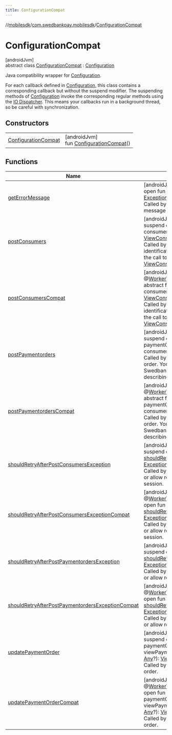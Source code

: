 ```yaml
---
title: ConfigurationCompat
---
```

//[mobilesdk](../../../index.html)/[com.swedbankpay.mobilesdk](../index.html)/[ConfigurationCompat](index.html)



# ConfigurationCompat



[androidJvm]\
abstract class [ConfigurationCompat](index.html) : [Configuration](../-configuration/index.html)

Java compatibility wrapper for [Configuration](../-configuration/index.html).



For each callback defined in [Configuration](../-configuration/index.html), this class contains a corresponding callback but without the suspend modifier. The suspending methods of [Configuration](../-configuration/index.html) invoke the corresponding regular methods using the [IO Dispatcher](https://kotlin.github.io/kotlinx.coroutines/kotlinx-coroutines-core/kotlinx.coroutines/-dispatchers/-i-o.html). This means your callbacks run in a background thread, so be careful with synchronization.



## Constructors


| | |
|---|---|
| [ConfigurationCompat](-configuration-compat.html) | [androidJvm]<br>fun [ConfigurationCompat](-configuration-compat.html)() |


## Functions


| Name | Summary |
|---|---|
| [getErrorMessage](../-configuration/get-error-message.html) | [androidJvm]<br>open fun [getErrorMessage](../-configuration/get-error-message.html)(context: [Context](https://developer.android.com/reference/kotlin/android/content/Context.html), exception: [Exception](https://kotlinlang.org/api/latest/jvm/stdlib/kotlin/-exception/index.html)): [String](https://kotlinlang.org/api/latest/jvm/stdlib/kotlin/-string/index.html)?<br>Called by [PaymentFragment](../-payment-fragment/index.html) when it needs to show an error message because an operation failed. |
| [postConsumers](post-consumers.html) | [androidJvm]<br>suspend override fun [postConsumers](post-consumers.html)(context: [Context](https://developer.android.com/reference/kotlin/android/content/Context.html), consumer: [Consumer](../-consumer/index.html)?, userData: [Any](https://kotlinlang.org/api/latest/jvm/stdlib/kotlin/-any/index.html)?): [ViewConsumerIdentificationInfo](../-view-consumer-identification-info/index.html)<br>Called by [PaymentFragment](../-payment-fragment/index.html) when it needs to start a consumer identification session. Your implementation must ultimately make the call to Swedbank Pay API and return a [ViewConsumerIdentificationInfo](../-view-consumer-identification-info/index.html) describing the result. |
| [postConsumersCompat](post-consumers-compat.html) | [androidJvm]<br>@[WorkerThread](https://developer.android.com/reference/kotlin/androidx/annotation/WorkerThread.html)<br>abstract fun [postConsumersCompat](post-consumers-compat.html)(context: [Context](https://developer.android.com/reference/kotlin/android/content/Context.html), consumer: [Consumer](../-consumer/index.html)?, userData: [Any](https://kotlinlang.org/api/latest/jvm/stdlib/kotlin/-any/index.html)?): [ViewConsumerIdentificationInfo](../-view-consumer-identification-info/index.html)<br>Called by [PaymentFragment](../-payment-fragment/index.html) when it needs to start a consumer identification session. Your implementation must ultimately make the call to Swedbank Pay API and return a [ViewConsumerIdentificationInfo](../-view-consumer-identification-info/index.html) describing the result. |
| [postPaymentorders](post-paymentorders.html) | [androidJvm]<br>suspend override fun [postPaymentorders](post-paymentorders.html)(context: [Context](https://developer.android.com/reference/kotlin/android/content/Context.html), paymentOrder: [PaymentOrder](../-payment-order/index.html)?, userData: [Any](https://kotlinlang.org/api/latest/jvm/stdlib/kotlin/-any/index.html)?, consumerProfileRef: [String](https://kotlinlang.org/api/latest/jvm/stdlib/kotlin/-string/index.html)?): [ViewPaymentOrderInfo](../-view-payment-order-info/index.html)<br>Called by [PaymentFragment](../-payment-fragment/index.html) when it needs to create a payment order. Your implementation must ultimately make the call to Swedbank Pay API and return a [ViewPaymentOrderInfo](../-view-payment-order-info/index.html) describing the result. |
| [postPaymentordersCompat](post-paymentorders-compat.html) | [androidJvm]<br>@[WorkerThread](https://developer.android.com/reference/kotlin/androidx/annotation/WorkerThread.html)<br>abstract fun [postPaymentordersCompat](post-paymentorders-compat.html)(context: [Context](https://developer.android.com/reference/kotlin/android/content/Context.html), paymentOrder: [PaymentOrder](../-payment-order/index.html)?, userData: [Any](https://kotlinlang.org/api/latest/jvm/stdlib/kotlin/-any/index.html)?, consumerProfileRef: [String](https://kotlinlang.org/api/latest/jvm/stdlib/kotlin/-string/index.html)?): [ViewPaymentOrderInfo](../-view-payment-order-info/index.html)<br>Called by [PaymentFragment](../-payment-fragment/index.html) when it needs to create a payment order. Your implementation must ultimately make the call to Swedbank Pay API and return a [ViewPaymentOrderInfo](../-view-payment-order-info/index.html) describing the result. |
| [shouldRetryAfterPostConsumersException](should-retry-after-post-consumers-exception.html) | [androidJvm]<br>suspend override fun [shouldRetryAfterPostConsumersException](should-retry-after-post-consumers-exception.html)(exception: [Exception](https://kotlinlang.org/api/latest/jvm/stdlib/kotlin/-exception/index.html)): [Boolean](https://kotlinlang.org/api/latest/jvm/stdlib/kotlin/-boolean/index.html)<br>Called by [PaymentFragment](../-payment-fragment/index.html) to determine whether it should fail or allow retry after it failed to start a consumer identification session. |
| [shouldRetryAfterPostConsumersExceptionCompat](should-retry-after-post-consumers-exception-compat.html) | [androidJvm]<br>@[WorkerThread](https://developer.android.com/reference/kotlin/androidx/annotation/WorkerThread.html)<br>open fun [shouldRetryAfterPostConsumersExceptionCompat](should-retry-after-post-consumers-exception-compat.html)(exception: [Exception](https://kotlinlang.org/api/latest/jvm/stdlib/kotlin/-exception/index.html)): [Boolean](https://kotlinlang.org/api/latest/jvm/stdlib/kotlin/-boolean/index.html)<br>Called by [PaymentFragment](../-payment-fragment/index.html) to determine whether it should fail or allow retry after it failed to start a consumer identification session. |
| [shouldRetryAfterPostPaymentordersException](should-retry-after-post-paymentorders-exception.html) | [androidJvm]<br>suspend override fun [shouldRetryAfterPostPaymentordersException](should-retry-after-post-paymentorders-exception.html)(exception: [Exception](https://kotlinlang.org/api/latest/jvm/stdlib/kotlin/-exception/index.html)): [Boolean](https://kotlinlang.org/api/latest/jvm/stdlib/kotlin/-boolean/index.html)<br>Called by [PaymentFragment](../-payment-fragment/index.html) to determine whether it should fail or allow retry after it failed to create the payment order. |
| [shouldRetryAfterPostPaymentordersExceptionCompat](should-retry-after-post-paymentorders-exception-compat.html) | [androidJvm]<br>@[WorkerThread](https://developer.android.com/reference/kotlin/androidx/annotation/WorkerThread.html)<br>open fun [shouldRetryAfterPostPaymentordersExceptionCompat](should-retry-after-post-paymentorders-exception-compat.html)(exception: [Exception](https://kotlinlang.org/api/latest/jvm/stdlib/kotlin/-exception/index.html)): [Boolean](https://kotlinlang.org/api/latest/jvm/stdlib/kotlin/-boolean/index.html)<br>Called by [PaymentFragment](../-payment-fragment/index.html) to determine whether it should fail or allow retry after it failed to create the payment order. |
| [updatePaymentOrder](update-payment-order.html) | [androidJvm]<br>suspend override fun [updatePaymentOrder](update-payment-order.html)(context: [Context](https://developer.android.com/reference/kotlin/android/content/Context.html), paymentOrder: [PaymentOrder](../-payment-order/index.html)?, userData: [Any](https://kotlinlang.org/api/latest/jvm/stdlib/kotlin/-any/index.html)?, viewPaymentOrderInfo: [ViewPaymentOrderInfo](../-view-payment-order-info/index.html), updateInfo: [Any](https://kotlinlang.org/api/latest/jvm/stdlib/kotlin/-any/index.html)?): [ViewPaymentOrderInfo](../-view-payment-order-info/index.html)<br>Called by [PaymentFragment](../-payment-fragment/index.html) when it needs to update a payment order. |
| [updatePaymentOrderCompat](update-payment-order-compat.html) | [androidJvm]<br>@[WorkerThread](https://developer.android.com/reference/kotlin/androidx/annotation/WorkerThread.html)<br>open fun [updatePaymentOrderCompat](update-payment-order-compat.html)(context: [Context](https://developer.android.com/reference/kotlin/android/content/Context.html), paymentOrder: [PaymentOrder](../-payment-order/index.html)?, userData: [Any](https://kotlinlang.org/api/latest/jvm/stdlib/kotlin/-any/index.html)?, viewPaymentOrderInfo: [ViewPaymentOrderInfo](../-view-payment-order-info/index.html), updateInfo: [Any](https://kotlinlang.org/api/latest/jvm/stdlib/kotlin/-any/index.html)?): [ViewPaymentOrderInfo](../-view-payment-order-info/index.html)<br>Called by [PaymentFragment](../-payment-fragment/index.html) when it needs to update a payment order. |

